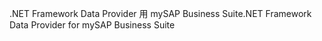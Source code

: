 <span data-ttu-id="4fdc4-101">.NET Framework Data Provider 用 mySAP Business Suite</span><span class="sxs-lookup"><span data-stu-id="4fdc4-101">.NET Framework Data Provider for mySAP Business Suite</span></span>